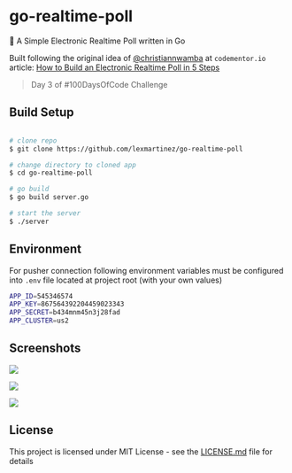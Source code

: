 # go-realtime-poll
:postbox: A Simple Electronic Realtime Poll written in Go 

Built following the original idea of [@christiannwamba](https://github.com/christiannwamba) at `codementor.io` article: [How to Build an Electronic Realtime Poll in 5 Steps](https://www.codementor.io/christiannwamba/how-to-build-an-electronic-realtime-poll-in-5-steps-es41iluc9)

> Day 3 of #100DaysOfCode Challenge

## Build Setup

``` bash

# clone repo
$ git clone https://github.com/lexmartinez/go-realtime-poll

# change directory to cloned app
$ cd go-realtime-poll

# go build
$ go build server.go

# start the server
$ ./server

```

## Environment
For pusher connection following environment variables must be configured into `.env` file located at project root (with your own values)

```bash
APP_ID=545346574
APP_KEY=867564392204459023343
APP_SECRET=b434mnm45n3j28fad
APP_CLUSTER=us2
```````

## Screenshots

![](https://github.com/lexmartinez/go-realtime-poll/raw/master/screenshots/screenshot-1.png)

![](https://github.com/lexmartinez/go-realtime-poll/raw/master/screenshots/screenshot-2.png)

![](https://github.com/lexmartinez/go-realtime-poll/raw/master/screenshots/screenshot-3.png)

## License

This project is licensed under MIT License - see the [LICENSE.md](https://github.com/lexmartinez/go-realtime-poll/blob/master/LICENSE.md) file for details

